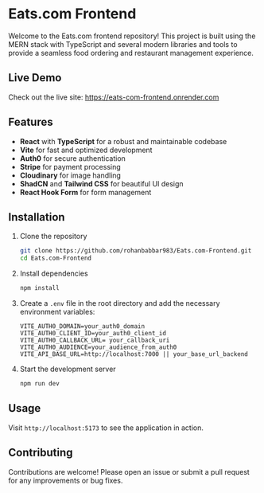 # Eats.com Frontend

Welcome to the Eats.com frontend repository! This project is built using the MERN stack with TypeScript and several modern libraries and tools to provide a seamless food ordering and restaurant management experience.

## Live Demo
Check out the live site: https://eats-com-frontend.onrender.com

## Features
- **React** with **TypeScript** for a robust and maintainable codebase
- **Vite** for fast and optimized development
- **Auth0** for secure authentication
- **Stripe** for payment processing
- **Cloudinary** for image handling
- **ShadCN** and **Tailwind CSS** for beautiful UI design
- **React Hook Form** for form management

## Installation

1. Clone the repository
    ```bash
    git clone https://github.com/rohanbabbar983/Eats.com-Frontend.git
    cd Eats.com-Frontend
    ```

2. Install dependencies
    ```bash
    npm install
    ```

3. Create a `.env` file in the root directory and add the necessary environment variables:
    ```env
    VITE_AUTH0_DOMAIN=your_auth0_domain
    VITE_AUTH0_CLIENT_ID=your_auth0_client_id
    VITE_AUTH0_CALLBACK_URL= your_callback_uri
    VITE_AUTH0_AUDIENCE=your_audience_from_auth0
    VITE_API_BASE_URL=http://localhost:7000 || your_base_url_backend
    ```

4. Start the development server
    ```bash
    npm run dev
    ```

## Usage

Visit `http://localhost:5173` to see the application in action.

## Contributing

Contributions are welcome! Please open an issue or submit a pull request for any improvements or bug fixes.

